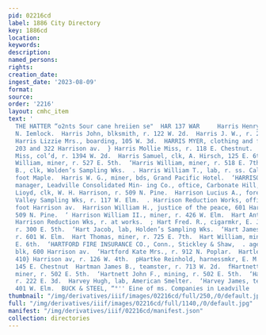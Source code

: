 ```yaml
---
pid: 02216cd
label: 1886 City Directory
key: 1886cd
location: 
keywords: 
description: 
named_persons: 
rights: 
creation_date: 
ingest_date: '2023-08-09'
format: 
source: 
order: '2216'
layout: cmhc_item
text: '                                                                               BABCOCK
  THE HATTER “o2nts Sour cane hreiien se"  HAR 137 WAR     Harris Henry H., r. 410
  N. Iemlock.  Harris John, blksmith, r. 122 W. 2d.  Harris J. W., r. 215 W. 4th.  |
  Harris Lizzie Mrs., boarding, 105 W. 3d.  HARRIS MYER, clothing and furnishing goods,
  203 and 322 Harrison av.  } Harris Mollie Miss, r. 118 E. Chestnut.  - Harris Sally
  Miss, col’d, r. 1394 W. 2d.  Harris Samuel, clk, A. Hirsch, 125 E. 6th.  Harris
  William, miner, r. 527 E. 5th.  ‘Harris William, miner, r. 518 E. 7th.  Harris William
  B., clk, Wolden’s Sampling Wks.  . Harris William T., lab, r. ss. California Gulch,
  foot Maple.  Harris W. G., miner, bds, Grand Pacific Hotel.  ‘HARRISON BENJAMIN,
  manager, Leadville Consolidated Min- ing Co., oftice, Carbonate Hill, above reservoir.  ‘Harrison
  Lioyd, clk, W. H. Harrison, r. 509 N. Pine.  Harrison Lucius A., foreman, Arkansas
  Valley Sampling Wks, r. 117 W. Elm.  . Harrison Reduction Works, office and works,
  foot Harrison av.  Harrison William H., justice of the peace, 601 Harrison av, r.  ,
  509 N. Pine.  ‘ Harrison William II., miner, r. 426 W. Elm.  Hart Anthony, foreman,
  Harrison Reduction Wks, r. at works.  ; Hart Fred. R., cigarmkr, E. J. Morrissey,
  r. 300 E. 5th.  ‘Hart Jacob, lab, Holden’s Sampling Wks.  ‘Hart James H., dairyman,
  r. 601 W. Elm.  Hart Thomas, miner, r. 725 E. 7th.  Hart William, miner, r. 428
  E. 6th.  ‘HARTFORD FIRE INSURANCE CO., Conn., Stickley & Shaw,  . agents, DeMaineville
  blk, 600 Harrison av.  ‘Hartford Kate Mrs., r. 912 N. Poplar.  Hartley M. J., hatter,
  410} Harrison av, r. 126 W. 4th.  pHartke Reinhold, harnessmkr, E. M. DeLappe, r.
  145 E. Chestnut  Hartman James B., teamster, r. 713 W. 2d.  fHartnett Jeremiah,
  miner, r. 502 E. 5th.  ‘Hartnett John F., mining, r. 502 E. 5th.  ‘Hartzler Frank,
  r. 222 E. 3d.  Harvey Hugh, lab, American Smelter.  ‘Harvey James, teamster, bds.
  401 W. Elm.  BUCK & STEEL, “°'' Eine of ms. Companies in Leadville    '
thumbnail: "/img/derivatives/iiif/images/02216cd/full/250,/0/default.jpg"
full: "/img/derivatives/iiif/images/02216cd/full/1140,/0/default.jpg"
manifest: "/img/derivatives/iiif/02216cd/manifest.json"
collection: directories
---
```

